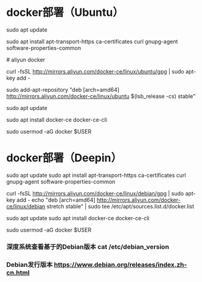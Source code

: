 # docker部署（Ubuntu）

sudo apt update

sudo apt install apt-transport-https ca-certificates curl gnupg-agent software-properties-common

\# aliyun docker

curl -fsSL http://mirrors.aliyun.com/docker-ce/linux/ubuntu/gpg | sudo apt-key add -

sudo add-apt-repository "deb [arch=amd64] http://mirrors.aliyun.com/docker-ce/linux/ubuntu $(lsb_release -cs) stable"

sudo apt update

sudo apt install docker-ce docker-ce-cli

sudo usermod -aG docker $USER

#  docker部署（Deepin）

sudo apt update
sudo apt install apt-transport-https ca-certificates curl gnupg-agent software-properties-common

curl -fsSL http://mirrors.aliyun.com/docker-ce/linux/debian/gpg | sudo apt-key add -
echo "deb [arch=amd64] http://mirrors.aliyun.com/docker-ce/linux/debian stretch stable" | sudo tee /etc/apt/sources.list.d/docker.list

sudo apt update
sudo apt install docker-ce docker-ce-cli

sudo usermod -aG docker $USER



### 深度系统查看基于的Debian版本 cat /etc/debian_version 

### Debian发行版本 https://www.debian.org/releases/index.zh-cn.html 

 